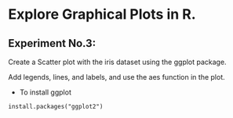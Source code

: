# Explore Graphical Plots in R.
## Experiment No.3: 

Create a Scatter plot with the iris dataset using the ggplot package. 

Add legends, lines, and labels, and use the aes function in the plot.

* To install ggplot

```shell
install.packages("ggplot2")
```

